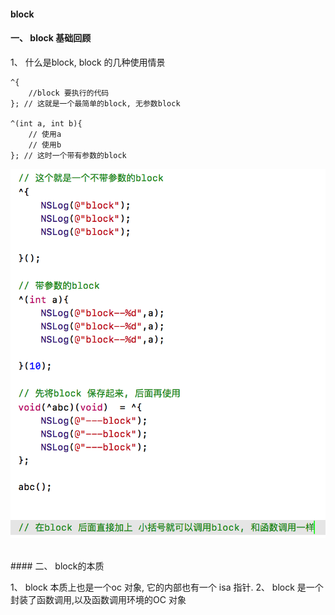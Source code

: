 #### block


#### 一、 block 基础回顾

1、 什么是block, block 的几种使用情景

```
^{
    //block 要执行的代码
}; // 这就是一个最简单的block, 无参数block

^(int a, int b){
    // 使用a 
    // 使用b
}; // 这时一个带有参数的block
```

![](/assets/Snip20190109_1.png)





<br>
#### 二、 block的本质

1、 block 本质上也是一个oc 对象, 它的内部也有一个 isa 指针.
2、 block 是一个封装了函数调用,以及函数调用环境的OC 对象